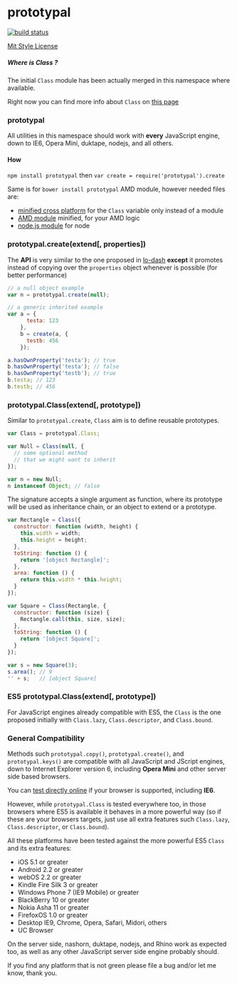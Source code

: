 prototypal
==========

[![build status](https://secure.travis-ci.org/WebReflection/prototypal.png)](http://travis-ci.org/WebReflection/prototypal)

[Mit Style License](./LICENSE.txt)

##### Where is Class ?
The initial `Class` module has been actually merged in this namespace where available.

Right now you can find more info about `Class` on [this page](./Class.md)

### prototypal
All utilities in this namespace should work with **every** JavaScript engine, down to IE6, Opera Mini, duktape, nodejs, and all others.

#### How
`npm install prototypal` then `var create = require('prototypal').create`

Same is for `bower install prototypal` AMD module, however needed files are:

  * [minified cross platform](build/prototypal.js) for the `Class` variable only instead of a module
  * [AMD module](build/prototypal.amd.js) minified, for your AMD logic
  * [node.js module](build/prototypal.node.js) for node

### prototypal.create(extend[, properties])
The **API** is very similar to the one proposed in [lo-dash](http://lodash.com/docs#create) **except** it promotes instead of copying over the `properties` object whenever is possible (for better performance)
```javascript
// a null object example
var n = prototypal.create(null);

// a generic inherited example
var a = {
      testa: 123
    },
    b = create(a, {
      testb: 456
    });

a.hasOwnProperty('testa'); // true
b.hasOwnProperty('testa'); // false
b.hasOwnProperty('testb'); // true
b.testa; // 123
b.testb; // 456
```

### prototypal.Class(extend[, prototype])
Similar to `prototypal.create`, `Class` aim is to define reusable prototypes.
```javascript
var Class = prototypal.Class;

var Null = Class(null, {
  // some optional method
  // that we might want to inherit
});

var n = new Null;
n instanceof Object; // false
```
The signature accepts a single argument as function, where its prototype will be used as inheritance chain, or an object to extend or a prototype.
```javascript
var Rectangle = Class({
  constructor: function (width, height) {
    this.width = width;
    this.height = height;
  },
  toString: function () {
    return '[object Rectangle]';
  },
  area: function () {
    return this.width * this.height;
  }
});

var Square = Class(Rectangle, {
  constructor: function (size) {
    Rectangle.call(this, size, size);
  },
  toString: function () {
    return '[object Square]';
  }
});

var s = new Square(3);
s.area(); // 9
'' + s;   // [object Square]
```

### ES5 prototypal.Class(extend[, prototype])
For JavaScript engines already compatible with ES5, the `Class` is the one proposed initially with `Class.lazy`, `Class.descriptor`, and `Class.bound`.

### General Compatibility
Methods such `prototypal.copy()`, `prototypal.create()`, and `prototypal.keys()` are compatible with all JavaScript and JScript engines, down to Internet Explorer version 6, including **Opera Mini** and other server side based browsers.

You can [test directly online](http://webreflection.github.io/prototypal/test/) if your browser is supported, including **IE6**.

However, while `prototypal.Class` is tested everywhere too, in those browsers where ES5 is available it behaves in a more powerful way (so if these are your browsers targets, just use all extra features such `Class.lazy`, `Class.descriptor`, or `Class.bound`).

All these platforms have been tested against the more powerful ES5 `Class` and its extra features:

  * iOS 5.1 or greater
  * Android 2.2 or greater
  * webOS 2.2 or greater
  * Kindle Fire Silk 3 or greater
  * Windows Phone 7 (IE9 Mobile) or greater
  * BlackBerry 10 or greater
  * Nokia Asha 11 or greater
  * FirefoxOS 1.0 or greater
  * Desktop IE9, Chrome, Opera, Safari, Midori, others
  * UC Browser

On the server side, nashorn, duktape, nodejs, and Rhino work as expected too, as well as any other JavaScript server side engine probably should.

If you find any platform that is not green please file a bug and/or let me know, thank you.